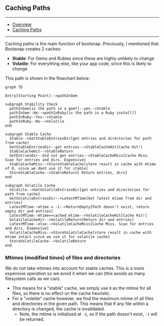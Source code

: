 ## Caching Paths

---

- [Overview](bootsnap)
- [Caching Paths](caching_paths)

---

Caching paths is the main function of bootsnap. Previously, I mentioned that Bootsnap creates 2 caches:

- **Stable**: For Gems and Rubies since these are highly unlikely to change
- **Volatile**: For everything else, like your app code, since this is likely to change

This path is shown in the flowchart below:

```diagram
graph TD

Entry[Starting Point]-->pathInGem

subgraph Stability Check
  pathInGem[is the path in a gem?]--yes-->Stable
  pathInGem--No-->pathInRuby[is the path in a Ruby install?]
  pathInRuby--Yes-->Stable
  pathInRuby--No-->Volatile
end

subgraph Stable Cache
  Stable-->GetStableEntriesDir[get entries and directories for path from cache]
  GetStableEntriesDir--got entries-->StableCacheHit[Cache Hit!]
  StableCacheHit-->StableReturn
  GetEntriesDir--did not get entries-->StableCacheMiss[Cache Miss. Scan for entries and dirs. Expensive]
  StableCacheMiss-->StoreStableCache[store result in cache with mtime of 0, since we dont use it for stable]
  StoreStableCache-->StableReturn[ Return entries, dirs]
end

subgraph Volatile Cache
  Volatile-->GetVolatileEntriesDir[get entries and directories for path from cache]
  GetVolatileEntriesDir-->LatestMTime[Get latest mtime from dir and entries]
  LatestMTime--mtime = -1-->ReturnEmpty[Path doesn't exist, return empty dir and entries]
  LatestMTime--mtime==cached_mtime-->VolatileCacheHit[Cache Hit!]
  VolatileCacheHit-->VolatileReturn[Return dir and entries]
  LatestMTime--else-->VolatileCacheMiss[Cache Miss. Scan for entries and dirs. Expensive]
  VolatileCacheMiss-->StoreVolatileCache[store result in cache with mtime intact since we use it for volatile cache]
  StoreVolatileCache-->VolatileReturn
end
```

### Mtimes (modified times) of files and directories

We do not take mtimes into account for stable caches. This is a more expensive operation so we avoid it when we can (this avoids as many filesystem calls as we can).

- This means for a "stable" cache, we simply use `0` as the mtime for all files, so there is no effect on the cache heuristic.
- For a "volatile" cache however, we find the maximum mtime of all files and directories in the given path. This means that if any file within a directory is changed, the cache is invalidated.
   - Note, the mtime is initialized at `-1`, so if the path doesn't exist, `-1` will be returned.

